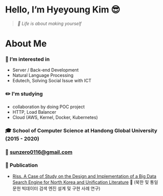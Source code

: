 # Hello, I’m Hyeyoung Kim 😎
> _💎 Life is about making yourself_


# About Me
### 🌱 I’m interested in 
- Server / Back-end Development
- Natural Language Processing
- Edutech, Solving Social Issue with ICT
### ✏️ I'm studying
- collaboration by doing POC project
- HTTP, Load Balancer
- Cloud (AWS, Kernel, Docker, Kubernetes)
### 🎓 School of Computer Science at Handong Global University (2015 - 2020)
### 💌 sunzero0116@gmail.com
### 📝 Publication
- [Riss. A Case of Study on the Design and Implementation of a Big Data Search Engine for North Korea and Unification Literature](http://www.riss.kr/search/detail/DetailView.do?p_mat_type=1a0202e37d52c72d&control_no=e1b14f91e048485f7ecd42904f0c5d65)
🔎 (북한 및 통일 문헌 빅데이터 검색 엔진 설계 및 구현 사례 연구)


<!---
0sunzero0/0sunzero0 is a ✨ special ✨ repository because its `README.md` (this file) appears on your GitHub profile.
You can click the Preview link to take a look at your changes.
--->
